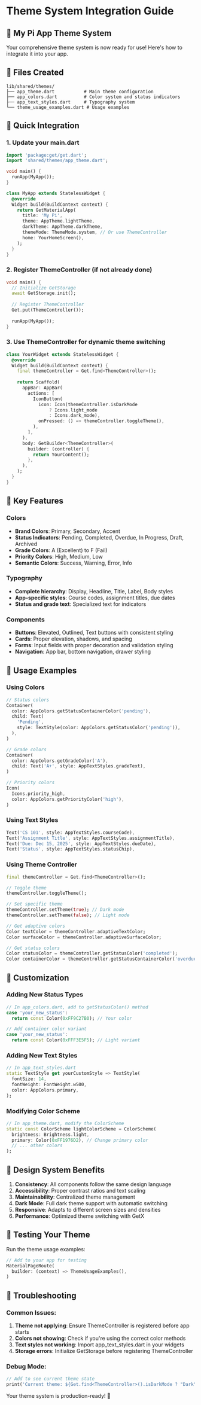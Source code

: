 # Theme System Integration Guide

## 🎨 My Pi App Theme System

Your comprehensive theme system is now ready for use! Here's how to integrate it into your app.

## 📁 Files Created

```
lib/shared/themes/
├── app_theme.dart           # Main theme configuration
├── app_colors.dart          # Color system and status indicators
├── app_text_styles.dart     # Typography system
└── theme_usage_examples.dart # Usage examples
```

## 🚀 Quick Integration

### 1. Update your main.dart

```dart
import 'package:get/get.dart';
import 'shared/themes/app_theme.dart';

void main() {
  runApp(MyApp());
}

class MyApp extends StatelessWidget {
  @override
  Widget build(BuildContext context) {
    return GetMaterialApp(
      title: 'My Pi',
      theme: AppTheme.lightTheme,
      darkTheme: AppTheme.darkTheme,
      themeMode: ThemeMode.system, // Or use ThemeController
      home: YourHomeScreen(),
    );
  }
}
```

### 2. Register ThemeController (if not already done)

```dart
void main() {
  // Initialize GetStorage
  await GetStorage.init();
  
  // Register ThemeController
  Get.put(ThemeController());
  
  runApp(MyApp());
}
```

### 3. Use ThemeController for dynamic theme switching

```dart
class YourWidget extends StatelessWidget {
  @override
  Widget build(BuildContext context) {
    final themeController = Get.find<ThemeController>();
    
    return Scaffold(
      appBar: AppBar(
        actions: [
          IconButton(
            icon: Icon(themeController.isDarkMode 
                ? Icons.light_mode 
                : Icons.dark_mode),
            onPressed: () => themeController.toggleTheme(),
          ),
        ],
      ),
      body: GetBuilder<ThemeController>(
        builder: (controller) {
          return YourContent();
        },
      ),
    );
  }
}
```

## 🎯 Key Features

### Colors
- **Brand Colors**: Primary, Secondary, Accent
- **Status Indicators**: Pending, Completed, Overdue, In Progress, Draft, Archived
- **Grade Colors**: A (Excellent) to F (Fail)
- **Priority Colors**: High, Medium, Low
- **Semantic Colors**: Success, Warning, Error, Info

### Typography
- **Complete hierarchy**: Display, Headline, Title, Label, Body styles
- **App-specific styles**: Course codes, assignment titles, due dates
- **Status and grade text**: Specialized text for indicators

### Components
- **Buttons**: Elevated, Outlined, Text buttons with consistent styling
- **Cards**: Proper elevation, shadows, and spacing
- **Forms**: Input fields with proper decoration and validation styling
- **Navigation**: App bar, bottom navigation, drawer styling

## 📖 Usage Examples

### Using Colors
```dart
// Status colors
Container(
  color: AppColors.getStatusContainerColor('pending'),
  child: Text(
    'Pending',
    style: TextStyle(color: AppColors.getStatusColor('pending')),
  ),
)

// Grade colors
Container(
  color: AppColors.getGradeColor('A'),
  child: Text('A+', style: AppTextStyles.gradeText),
)

// Priority colors
Icon(
  Icons.priority_high,
  color: AppColors.getPriorityColor('high'),
)
```

### Using Text Styles
```dart
Text('CS 101', style: AppTextStyles.courseCode),
Text('Assignment Title', style: AppTextStyles.assignmentTitle),
Text('Due: Dec 15, 2025', style: AppTextStyles.dueDate),
Text('Status', style: AppTextStyles.statusChip),
```

### Using Theme Controller
```dart
final themeController = Get.find<ThemeController>();

// Toggle theme
themeController.toggleTheme();

// Set specific theme
themeController.setTheme(true); // Dark mode
themeController.setTheme(false); // Light mode

// Get adaptive colors
Color textColor = themeController.adaptiveTextColor;
Color surfaceColor = themeController.adaptiveSurfaceColor;

// Get status colors
Color statusColor = themeController.getStatusColor('completed');
Color containerColor = themeController.getStatusContainerColor('overdue');
```

## 🔧 Customization

### Adding New Status Types
```dart
// In app_colors.dart, add to getStatusColor() method
case 'your_new_status':
  return const Color(0xFF9C27B0); // Your color

// Add container color variant
case 'your_new_status':
  return const Color(0xFFF3E5F5); // Light variant
```

### Adding New Text Styles
```dart
// In app_text_styles.dart
static TextStyle get yourCustomStyle => TextStyle(
  fontSize: 14,
  fontWeight: FontWeight.w500,
  color: AppColors.primary,
);
```

### Modifying Color Scheme
```dart
// In app_theme.dart, modify the ColorScheme
static const ColorScheme lightColorScheme = ColorScheme(
  brightness: Brightness.light,
  primary: Color(0xFF1976D2), // Change primary color
  // ... other colors
);
```

## 🎨 Design System Benefits

1. **Consistency**: All components follow the same design language
2. **Accessibility**: Proper contrast ratios and text scaling
3. **Maintainability**: Centralized theme management
4. **Dark Mode**: Full dark theme support with automatic switching
5. **Responsive**: Adapts to different screen sizes and densities
6. **Performance**: Optimized theme switching with GetX

## 📱 Testing Your Theme

Run the theme usage examples:
```dart
// Add to your app for testing
MaterialPageRoute(
  builder: (context) => ThemeUsageExamples(),
)
```

## 🐛 Troubleshooting

### Common Issues:
1. **Theme not applying**: Ensure ThemeController is registered before app starts
2. **Colors not showing**: Check if you're using the correct color methods
3. **Text styles not working**: Import app_text_styles.dart in your widgets
4. **Storage errors**: Initialize GetStorage before registering ThemeController

### Debug Mode:
```dart
// Add to see current theme state
print('Current theme: ${Get.find<ThemeController>().isDarkMode ? "Dark" : "Light"}');
```

Your theme system is production-ready! 🚀